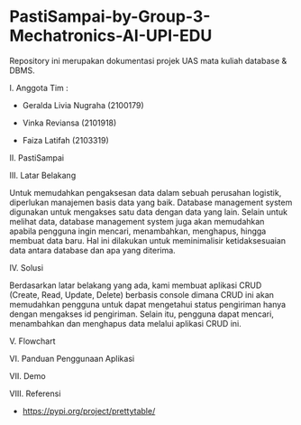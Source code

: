 # PastiSampai-by-Group-3-Mechatronics-AI-UPI-EDU
Repository ini merupakan dokumentasi projek UAS mata kuliah database &amp; DBMS.

I. Anggota Tim :

- Geralda Livia Nugraha (2100179)

- Vinka Reviansa (2101918)

- Faiza Latifah (2103319)

II. PastiSampai

III. Latar Belakang

  Untuk memudahkan pengaksesan data dalam sebuah perusahan logistik, diperlukan manajemen basis data yang baik. Database management system digunakan untuk mengakses satu data dengan data yang lain. Selain untuk melihat data, database management system juga akan memudahkan apabila pengguna ingin mencari, menambahkan, menghapus, hingga membuat data baru. Hal ini dilakukan untuk meminimalisir ketidaksesuaian data antara database dan apa yang diterima.

IV. Solusi

  Berdasarkan latar belakang yang ada, kami membuat aplikasi CRUD (Create, Read, Update, Delete) berbasis console dimana CRUD ini akan memudahkan pengguna untuk dapat mengetahui status pengiriman hanya dengan mengakses id pengiriman. Selain itu, pengguna dapat mencari, menambahkan dan menghapus data melalui aplikasi CRUD ini. 

V. Flowchart

VI. Panduan Penggunaan Aplikasi

VII. Demo

VIII. Referensi

- https://pypi.org/project/prettytable/
